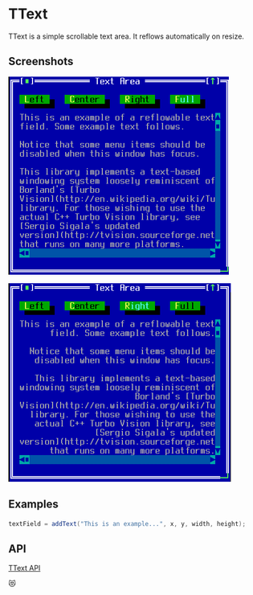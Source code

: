 TText
=====

TText is a simple scrollable text area. It reflows automatically on
resize.

Screenshots
-----------

![text_1](uploads/10984097c4f8267884662d3057c51085/text_1.png)

![text_2](uploads/ca9640315db47d08110b71212e9aa262/text_2.png)

Examples
--------

```Java
textField = addText("This is an example...", x, y, width, height);
```

API
---

[TText API](https://jexer.sourceforge.io/apidocs/api/jexer/TText.html)

😻